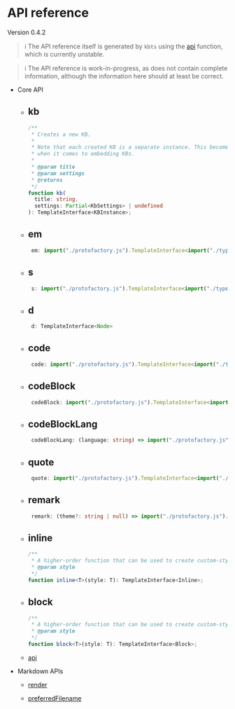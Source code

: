 # API reference

Version 0.4.2

> ℹ️ The API reference itself is generated by `kbts` using the
> [api](api.md "api") function, which is currently unstable.

> ℹ️ The API reference is work-in-progress, as does not contain complete
> information, although the information here should at least be correct.

*   Core API

    *   ## kb

        ```ts
        /**
         * Creates a new KB.
         *
         * Note that each created KB is a separate instance. This becomes significant
         * when it comes to embedding KBs.
         *
         * @param title
         * @param settings
         * @returns
         */
        function kb(
          title: string,
          settings: Partial<KbSettings> | undefined
        ): TemplateInterface<KBInstance>;

        ```

    *   ## em

        ```ts
         em: import("./protofactory.js").TemplateInterface<import("./types.js").Inline>
        ```

    *   ## s

        ```ts
         s: import("./protofactory.js").TemplateInterface<import("./types.js").Inline>
        ```

    *   ## d

        ```ts
         d: TemplateInterface<Node>
        ```

    *   ## code

        ```ts
         code: import("./protofactory.js").TemplateInterface<import("./types.js").Inline>
        ```

    *   ## codeBlock

        ```ts
         codeBlock: import("./protofactory.js").TemplateInterface<import("./types.js").Block>
        ```

    *   ## codeBlockLang

        ```ts
         codeBlockLang: (language: string) => import("./protofactory.js").TemplateInterface<import("./types.js").Block>
        ```

    *   ## quote

        ```ts
         quote: import("./protofactory.js").TemplateInterface<import("./types.js").Block>
        ```

    *   ## remark

        ```ts
         remark: (theme?: string | null) => import("./protofactory.js").TemplateInterface<import("./types.js").Block>
        ```

    *   ## inline

        ```ts
        /**
         * A higher-order function that can be used to create custom-styled inline.
         * @param style
         */
        function inline<T>(style: T): TemplateInterface<Inline>;

        ```

    *   ## block

        ```ts
        /**
         * A higher-order function that can be used to create custom-styled blocks.
         * @param style
         */
        function block<T>(style: T): TemplateInterface<Block>;

        ```

    *   [api](api.md "api")

*   Markdown APIs

    *   [render](render.md "render")

    *   [preferredFilename](preferred_filename.md "preferredFilename")

